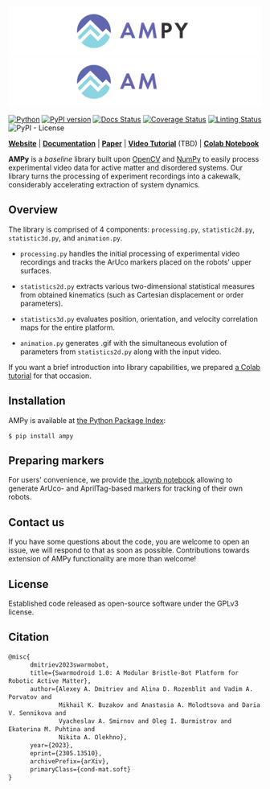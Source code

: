 [pypi-version-image]: https://badge.fury.io/py/ampy.svg?
[pypi-version-url]: https://badge.fury.io/py/ampy

[docs-image]: https://readthedocs.org/projects/ampy/badge/?version=latest
[docs-url]: https://ampy.readthedocs.io/en/latest

[linting-image]: https://github.com/swarmtronics/AMPy/actions/workflows/pylint.yml/badge.svg
[linting-url]: https://github.com/swarmtronics/AMPy/actions/workflows/pylint.yml

[coverage-image]: https://coveralls.io/repos/github/swarmtronics/AMPy/badge.svg?service=github&kill_cache=0
[coverage-url]: https://coveralls.io/github/swarmtronics/AMPy

[pypi-license-image]: https://img.shields.io/pypi/l/ampy

![Pipeline_image](materials/logo_header_bl_font.png#gh-light-mode-only)
![Pipeline_image](materials/logo_header_wh_font.png#gh-dark-mode-only)


[![Python](https://img.shields.io/badge/python-3.8%20--%203.11-blue)](https://www.python.org)
[![PyPI version][pypi-version-image]][pypi-version-url]
[![Docs Status][docs-image]][docs-url]
[![Coverage Status][coverage-image]][coverage-url]
[![Linting Status][linting-image]][linting-url]
![PyPI - License][pypi-license-image]

**[Website](https://swarmtronics.com)** | **[Documentation](https://ampy.readthedocs.io/en/latest/)** | **[Paper](https://arxiv.org/abs/2305.13510)** | **[Video Tutorial](https://www.youtube.com/watch?v=dQw4w9WgXcQ)** (TBD) | **[Colab Notebook](https://colab.research.google.com/drive/1hiCGXoDtOEO3LOm6RG12111Kiwofh069?usp=sharing)**

**AMPy** is a *baseline* library built upon [OpenCV](https://opencv.org/) and [NumPy](https://numpy.org/) to easily process experimental video data for active matter and disordered systems. Our library turns the processing of experiment recordings into a cakewalk, considerably accelerating extraction of system dynamics.

## Overview

The library is comprised of 4 components: `processing.py`, `statistic2d.py`, `statistic3d.py`, and `animation.py`. 

- `processing.py` handles the initial processing of experimental video recordings and tracks the ArUco markers placed on the robots' upper surfaces. 

- `statistics2d.py` extracts various two-dimensional statistical measures from obtained kinematics (such as Cartesian displacement or order parameters). 

- `statistics3d.py` evaluates position, orientation, and velocity correlation maps for the entire platform.
 
- `animation.py` generates .gif with the simultaneous evolution of parameters from `statistics2d.py` along with the input video.
  
If you want a brief introduction into library capabilities, we prepared [a Colab tutorial](https://colab.research.google.com/drive/1hiCGXoDtOEO3LOm6RG12111Kiwofh069?usp=sharing) for that occasion.

## Installation

AMPy is available at [the Python Package Index](https://pypi.org/project/ampy/):

```
$ pip install ampy
```

## Preparing markers

For users' convenience, we provide [the .ipynb notebook](https://github.com/swarmtronics/AMPy/tree/master/marker_generator) allowing to generate ArUco- and AprilTag-based markers for tracking of their own robots.

## Contact us

If you have some questions about the code, you are welcome to open an issue, we will respond to that as soon as possible. Contributions towards extension of AMPy functionality are more than welcome!

## License

Established code released as open-source software under the GPLv3 license.

## Citation

```
@misc{
      dmitriev2023swarmobot,
      title={Swarmodroid 1.0: A Modular Bristle-Bot Platform for Robotic Active Matter}, 
      author={Alexey A. Dmitriev and Alina D. Rozenblit and Vadim A. Porvatov and
              Mikhail K. Buzakov and Anastasia A. Molodtsova and Daria V. Sennikova and
              Vyacheslav A. Smirnov and Oleg I. Burmistrov and Ekaterina M. Puhtina and
              Nikita A. Olekhno},
      year={2023},
      eprint={2305.13510},
      archivePrefix={arXiv},
      primaryClass={cond-mat.soft}
}
```
